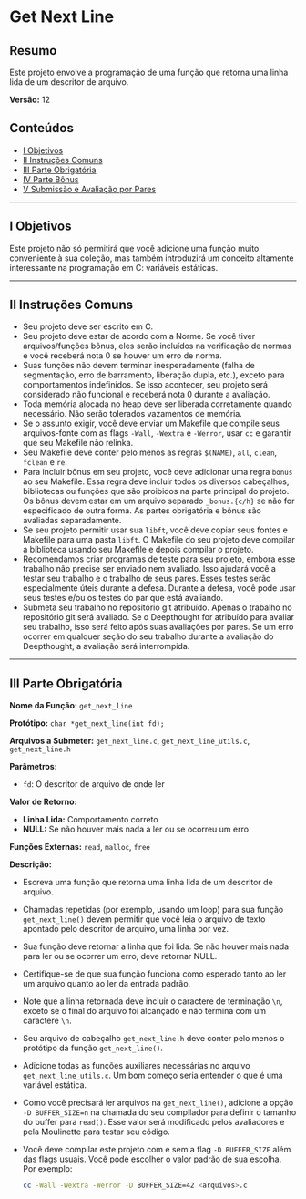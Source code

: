 # Get Next Line

## Resumo

Este projeto envolve a programação de uma função que retorna uma linha lida de um descritor de arquivo.

**Versão:** 12

## Conteúdos

- [I Objetivos](#i-objetivos)
- [II Instruções Comuns](#ii-instruções-comuns)
- [III Parte Obrigatória](#iii-parte-obrigatória)
- [IV Parte Bônus](#iv-parte-bônus)
- [V Submissão e Avaliação por Pares](#v-submissão-e-avaliação-por-pares)

---

## I Objetivos

Este projeto não só permitirá que você adicione uma função muito conveniente à sua coleção, mas também introduzirá um conceito altamente interessante na programação em C: variáveis estáticas.

---

## II Instruções Comuns

- Seu projeto deve ser escrito em C.
- Seu projeto deve estar de acordo com a Norme. Se você tiver arquivos/funções bônus, eles serão incluídos na verificação de normas e você receberá nota 0 se houver um erro de norma.
- Suas funções não devem terminar inesperadamente (falha de segmentação, erro de barramento, liberação dupla, etc.), exceto para comportamentos indefinidos. Se isso acontecer, seu projeto será considerado não funcional e receberá nota 0 durante a avaliação.
- Toda memória alocada no heap deve ser liberada corretamente quando necessário. Não serão tolerados vazamentos de memória.
- Se o assunto exigir, você deve enviar um Makefile que compile seus arquivos-fonte com as flags `-Wall`, `-Wextra` e `-Werror`, usar `cc` e garantir que seu Makefile não relinka.
- Seu Makefile deve conter pelo menos as regras `$(NAME)`, `all`, `clean`, `fclean` e `re`.
- Para incluir bônus em seu projeto, você deve adicionar uma regra `bonus` ao seu Makefile. Essa regra deve incluir todos os diversos cabeçalhos, bibliotecas ou funções que são proibidos na parte principal do projeto. Os bônus devem estar em um arquivo separado `_bonus.{c/h}` se não for especificado de outra forma. As partes obrigatória e bônus são avaliadas separadamente.
- Se seu projeto permitir usar sua `libft`, você deve copiar seus fontes e Makefile para uma pasta `libft`. O Makefile do seu projeto deve compilar a biblioteca usando seu Makefile e depois compilar o projeto.
- Recomendamos criar programas de teste para seu projeto, embora esse trabalho não precise ser enviado nem avaliado. Isso ajudará você a testar seu trabalho e o trabalho de seus pares. Esses testes serão especialmente úteis durante a defesa. Durante a defesa, você pode usar seus testes e/ou os testes do par que está avaliando.
- Submeta seu trabalho no repositório git atribuído. Apenas o trabalho no repositório git será avaliado. Se o Deepthought for atribuído para avaliar seu trabalho, isso será feito após suas avaliações por pares. Se um erro ocorrer em qualquer seção do seu trabalho durante a avaliação do Deepthought, a avaliação será interrompida.

---

## III Parte Obrigatória

**Nome da Função:** `get_next_line`

**Protótipo:** `char *get_next_line(int fd);`

**Arquivos a Submeter:** `get_next_line.c`, `get_next_line_utils.c`, `get_next_line.h`

**Parâmetros:**
- `fd`: O descritor de arquivo de onde ler

**Valor de Retorno:**
- **Linha Lida:** Comportamento correto
- **NULL:** Se não houver mais nada a ler ou se ocorreu um erro

**Funções Externas:** `read`, `malloc`, `free`

**Descrição:**
- Escreva uma função que retorna uma linha lida de um descritor de arquivo.
- Chamadas repetidas (por exemplo, usando um loop) para sua função `get_next_line()` devem permitir que você leia o arquivo de texto apontado pelo descritor de arquivo, uma linha por vez.
- Sua função deve retornar a linha que foi lida. Se não houver mais nada para ler ou se ocorrer um erro, deve retornar NULL.
- Certifique-se de que sua função funciona como esperado tanto ao ler um arquivo quanto ao ler da entrada padrão.
- Note que a linha retornada deve incluir o caractere de terminação `\n`, exceto se o final do arquivo foi alcançado e não termina com um caractere `\n`.
- Seu arquivo de cabeçalho `get_next_line.h` deve conter pelo menos o protótipo da função `get_next_line()`.
- Adicione todas as funções auxiliares necessárias no arquivo `get_next_line_utils.c`. Um bom começo seria entender o que é uma variável estática.
- Como você precisará ler arquivos na `get_next_line()`, adicione a opção `-D BUFFER_SIZE=n` na chamada do seu compilador para definir o tamanho do buffer para `read()`. Esse valor será modificado pelos avaliadores e pela Moulinette para testar seu código.
- Você deve compilar este projeto com e sem a flag `-D BUFFER_SIZE` além das flags usuais. Você pode escolher o valor padrão de sua escolha. Por exemplo:

  ```bash
  cc -Wall -Wextra -Werror -D BUFFER_SIZE=42 <arquivos>.c

